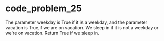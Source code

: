 # code_problem_25
The parameter weekday is True if it is a weekday, and the parameter vacation is True,if we are on vacation. We sleep in if it is not a weekday or we're on vacation. Return True if we sleep in.
